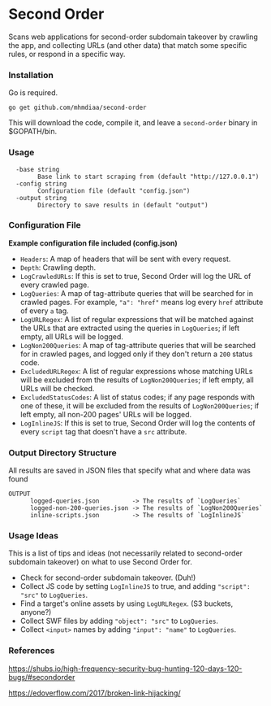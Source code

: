 # Second Order

Scans web applications for second-order subdomain takeover by crawling the app, and collecting URLs (and other data) that match some specific rules, or respond in a specific way.

### Installation
Go is required.
```
go get github.com/mhmdiaa/second-order
```
This will download the code, compile it, and leave a `second-order` binary in $GOPATH/bin.

### Usage
```
  -base string
        Base link to start scraping from (default "http://127.0.0.1")
  -config string
        Configuration file (default "config.json")
  -output string
        Directory to save results in (default "output")
```

### Configuration File
**Example configuration file included (config.json)**
- `Headers`: A map of headers that will be sent with every request.
- `Depth`: Crawling depth.
- `LogCrawledURLs`: If this is set to true, Second Order will log the URL of every crawled page.
- `LogQueries`: A map of tag-attribute queries that will be searched for in crawled pages. For example, `"a": "href"` means log every `href` attribute of every `a` tag.
- `LogURLRegex`: A list of regular expressions that will be matched against the URLs that are extracted using the queries in `LogQueries`; if left empty, all URLs will be logged.
- `LogNon200Queries`: A map of tag-attribute queries that will be searched for in crawled pages, and logged only if they don't return a `200` status code.
- `ExcludedURLRegex`: A list of regular expressions whose matching URLs will be excluded from the results of `LogNon200Queries`; if left empty, all URLs will be checked.
- `ExcludedStatusCodes`: A list of status codes; if any page responds with one of these, it will be excluded from the results of `LogNon200Queries`; if left empty, all non-200 pages' URLs will be logged.
- `LogInlineJS`: If this is set to true, Second Order will log the contents of every `script` tag that doesn't have a `src` attribute.

### Output Directory Structure
All results are saved in JSON files that specify what and where data was found
```
OUTPUT
      logged-queries.json         -> The results of `LogQueries`
      logged-non-200-queries.json -> The results of `LogNon200Queries`
      inline-scripts.json         -> The results of `LogInlineJS`
```

### Usage Ideas
This is a list of tips and ideas (not necessarily related to second-order subdomain takeover) on what to use Second Order for.
- Check for second-order subdomain takeover. (Duh!)
- Collect JS code by setting `LogInlineJS` to true, and adding `"script": "src"` to `LogQueries`.
- Find a target's online assets by using `LogURLRegex`. (S3 buckets, anyone?)
- Collect SWF files by adding `"object": "src"` to `LogQueries`.
- Collect `<input>` names by adding `"input": "name"` to `LogQueries`.


### References
https://shubs.io/high-frequency-security-bug-hunting-120-days-120-bugs/#secondorder

https://edoverflow.com/2017/broken-link-hijacking/
